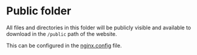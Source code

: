 # Public folder

All files and directories in this folder will be publicly visible and available
to download in the `/public` path of the website.

This can be configured in the [nginx.config](nginx/nginx.conf) file.
